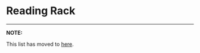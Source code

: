 # Reading Rack

-----------------------------------------------------------------------------------

**NOTE:**  

This list has moved to [here](https://pfroysdon.github.io/reading-rack/).
